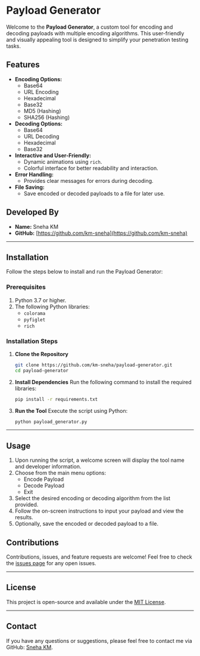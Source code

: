 # Payload Generator

Welcome to the **Payload Generator**, a custom tool for encoding and decoding payloads with multiple encoding algorithms. This user-friendly and visually appealing tool is designed to simplify your penetration testing tasks.

## Features
- **Encoding Options:**
  - Base64
  - URL Encoding
  - Hexadecimal
  - Base32
  - MD5 (Hashing)
  - SHA256 (Hashing)
- **Decoding Options:**
  - Base64
  - URL Decoding
  - Hexadecimal
  - Base32
- **Interactive and User-Friendly:**
  - Dynamic animations using `rich`.
  - Colorful interface for better readability and interaction.
- **Error Handling:**
  - Provides clear messages for errors during decoding.
- **File Saving:**
  - Save encoded or decoded payloads to a file for later use.

## Developed By
- **Name:** Sneha KM
- **GitHub:** [https://github.com/km-sneha](https://github.com/km-sneha)

---

## Installation

Follow the steps below to install and run the Payload Generator:

### Prerequisites
1. Python 3.7 or higher.
2. The following Python libraries:
   - `colorama`
   - `pyfiglet`
   - `rich`

### Installation Steps

1. **Clone the Repository**
   ```bash
   git clone https://github.com/km-sneha/payload-generator.git
   cd payload-generator
   ```

2. **Install Dependencies**
   Run the following command to install the required libraries:
   ```bash
   pip install -r requirements.txt
   ```

3. **Run the Tool**
   Execute the script using Python:
   ```bash
   python payload_generator.py
   ```

---

## Usage

1. Upon running the script, a welcome screen will display the tool name and developer information.
2. Choose from the main menu options:
   - Encode Payload
   - Decode Payload
   - Exit
3. Select the desired encoding or decoding algorithm from the list provided.
4. Follow the on-screen instructions to input your payload and view the results.
5. Optionally, save the encoded or decoded payload to a file.



## Contributions
Contributions, issues, and feature requests are welcome! Feel free to check the [issues page](https://github.com/km-sneha/payload-generator/issues) for any open issues.

---

## License
This project is open-source and available under the [MIT License](LICENSE).

---

## Contact
If you have any questions or suggestions, please feel free to contact me via GitHub:
[Sneha KM](https://github.com/km-sneha).
